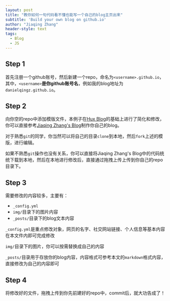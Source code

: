```yaml
---
layout: post
title: "教你如何一句代码看不懂也能写一个自己的blog主页出来"
subtitle: 'Build your own blog on github.io'
author: "Jiaqing Zhang"
header-style: text
tags:
  - Blog
  - JS
---
```


## Step 1
首先注册一个github账号，然后新建一个repo，命名为`<username>.github.io`，其中，`<username>`**是你github账号名**，例如我的blog地址为`danielqingz.github.io`。

## Step 2
向你空的repo中添加模版文件，本例子在[Hux Blog](https://github.com/Huxpro/huxpro.github.io)的基础上进行了简化和修改，你可以直接参考[Jiaqing Zhang's Blog](https://github.com/danielqingz/danielqingz.github.io)制作你自己的blog。

对于熟悉`git`的同学，你当然可以将自己的目录`clone`到本地，然后`fork`上述的模版，进行编辑。

如果不熟悉`git`操作也没有关系，你可以直接将Jiaqing Zhang's Blog中的代码统统下载到本地，然后在本地进行修改后，直接通过拖拽上传上传到你自己的repo目录下。

## Step 3
需要修改的内容较多，主要有：
- `_config.yml`
- `img/`目录下的图片内容
- `_posts/`目录下的blog文本内容

`_config.yml`是重点修改对象，网页的名字、社交网站链接、个人信息等基本内容在本文件内即可完成修改

`img/`目录下的图片，你可以按需替换成自己的内容

`_posts/`目录用于存放你的blog内容，内容格式可参考本文的`markdown`格式内容，直接修改为自己的内容即可

## Step 4
将修改好的文件，拖拽上传到你先前建好的repo中，commit后，就大功告成了！
